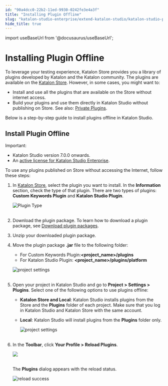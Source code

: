 ```yaml
---
id: "90a4dcc0-22b2-11ed-9930-0242fe3e4a3f"
title: "Installing Plugin Offline"
slug: "katalon-studio-enterprise/extend-katalon-studio/katalon-studio-plugins/installing-plugin-offline"
hide_title: true
---
```

import useBaseUrl from '@docusaurus/useBaseUrl';

    

# <a id="id" class="anchor_top_offset"/><a id="ariaid-title1" class="anchor_top_offset"/>Installing Plugin Offline

    
      
<p xmlns="http://www.w3.org/1999/xhtml" className="p">To leverage your testing experience, Katalon Store provides you   a library of plugins developed by Katalon and the Katalon   community. The plugins are available on the <a className="xref j-external-link" href="https://store.katalon.com/" target="_blank">Katalon Store</a>. However, in   some cases, you might want to:</p> 
      
<ul xmlns="http://www.w3.org/1999/xhtml" className="ul">   <li className="li">Install and use all the plugins that are available on the Store     without internet access.</li>   <li className="li">Build your plugins and use them directly in Katalon Studio     without publishing on Store. See also: <a className="xref" href="/docs/legacy/katalon-studio-enterprise/extend-katalon-studio/katalon-studio-plugins/using-plugins#id_5">Private       Plugins</a>.</li> </ul> 
      
<p xmlns="http://www.w3.org/1999/xhtml" className="p">Below is a step-by-step guide to install plugins offline in   Katalon Studio.</p> 
    
  

## <a id="id_1" class="anchor_top_offset"/>Install Plugin Offline

<div xmlns="http://www.w3.org/1999/xhtml" className="note important note_important"><span className="note__title">Important:</span> 
  <ul className="ul"><li className="li">Katalon Studio version 7.0.0 onwards.</li><li className="li">An <a className="xref" href="/docs/legacy/products-and-licenses/katalon-studio-enterprise-and-runtime-engine-licenses/license-overview">active license for Katalon Studio Enterprise</a>.</li></ul>
</div>
<p xmlns="http://www.w3.org/1999/xhtml" className="p">To use any plugins published on Store without accessing the Internet, follow these steps:</p> 
<ol xmlns="http://www.w3.org/1999/xhtml" className="ol"><li className="li">     <p className="p">In <a className="xref j-external-link" href="https://store.katalon.com/" target="_blank">Katalon Store</a>, select the plugin you want to install. In the <strong className="ph b">Information</strong> section, check the type of that plugin. There are two types of plugins: <strong className="ph b">Custom Keywords Plugin</strong> and <strong className="ph b">Katalon Studio Plugin</strong>.</p>     <p className="p"> <img className="image" src={useBaseUrl("https://github.com/katalon-studio/docs-images/raw/master/katalon-studio/docs/install-offline-plugin/KS-install-plugin-offline-plugin-type.png")} alt="Plugin Type" /><br /><br />     </p>   </li><li className="li">     <p className="p">Download the plugin package. To learn how to download a plugin package, see <a className="xref" href="/docs/legacy/katalon-store/getting-started-with-katalon-store#id_6">Download plugin packages</a>.</p>   </li><li className="li">     <p className="p">Unzip your downloaded plugin package.</p>   </li><li className="li">     <p className="p">Move the plugin package <strong className="ph b">.jar</strong> file to the following folder:</p>     <ul className="ul"><li className="li">For Custom Keywords Plugin:<strong className="ph b">&lt;project_name&gt;/plugins</strong></li><li className="li"> For Katalon Studio Plugin: <strong className="ph b">&lt;project_name&gt;/plugins/platform</strong></li></ul>     <p className="p"><img className="image" src={useBaseUrl("https://github.com/katalon-studio/docs-images/raw/master/katalon-studio/docs/install-offline-plugin/KS-install-plugin-offline-platform.png")} alt="project settings" /><br /><br /></p>   </li><li className="li">     <p className="p"> Open your project in Katalon Studio and go to <strong className="ph b">Project &gt; Settings &gt; Plugins</strong>. Select one of the following options to use plugins offline: </p>     <ul className="ul"><li className="li"> <strong className="ph b">Katalon Store and Local</strong>: Katalon Studio installs plugins from the Store and the <strong className="ph b">Plugins</strong> folder of each project. Make sure that you log in Katalon Studio and Katalon Store with the same account.</li><li className="li">         <p className="p"> <strong className="ph b">Local</strong>: Katalon Studio will install plugins from the <strong className="ph b">Plugins</strong> folder only.</p>         <p className="p"> <img className="image" src={useBaseUrl("https://github.com/katalon-studio/docs-images/raw/master/katalon-studio/docs/install-offline-plugin/KS-install-plugin-offline-project%20settings.png")} alt="project settings" /><br /><br />         </p>       </li></ul>   </li><li className="li">     <p className="p">In the <strong className="ph b">Toolbar</strong>, click <strong className="ph b">Your Profile &gt; Reload Plugins</strong>.</p>     <p className="p"> <img className="image" src={useBaseUrl("https://github.com/katalon-studio/docs-images/raw/master/katalon-studio/docs/install-offline-plugin/KS-offline-plugin-reload.png")} /><br /><br />     </p>     <p className="p">The <strong className="ph b">Plugins</strong> dialog appears with the reload status.</p>     <p className="p"> <img className="image" src={useBaseUrl("https://github.com/katalon-studio/docs-images/raw/master/katalon-studio/docs/install-offline-plugin/KS-install-plugin-offline-reload-success.png")} alt="reload success" /><br /><br />     </p>   </li></ol> 
